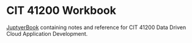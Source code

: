 # CIT 41200 Workbook

[JuptyerBook](https://jupyterbook.org/en/stable/intro.html) containing notes and reference for CIT 41200 Data Driven Cloud Application Development.